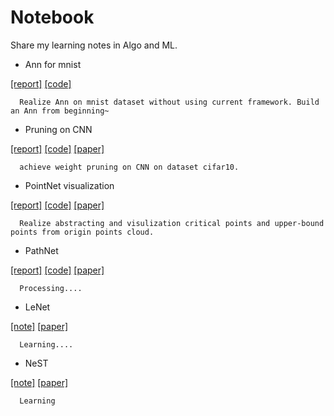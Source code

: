# Notebook
Share my learning notes in Algo and ML.

* Ann for mnist

[[report]](https://github.com/Wind-Wing/ANN-for-mnist/blob/master/README.md)
[[code]](https://github.com/Wind-Wing/ANN-for-mnist)

      Realize Ann on mnist dataset without using current framework. Build an Ann from beginning~
 
* Pruning on CNN

[[report]](https://github.com/Wind-Wing/Pruning-on-CNN/blob/master/pruning_report.pdf)
[[code]](https://github.com/Wind-Wing/Pruning-on-CNN)
[[paper]](https://arxiv.org/abs/1510.00149)

      achieve weight pruning on CNN on dataset cifar10.

* PointNet visualization

[[report]](https://github.com/Wind-Wing/pointnet/blob/master/visualization_report.pdf)
[[code]](https://github.com/Wind-Wing/pointnet-visualization)
[[paper]](https://arxiv.org/abs/1612.00593)

      Realize abstracting and visulization critical points and upper-bound points from origin points cloud. 

* PathNet

[[report]](https://github.com/Wind-Wing/Notebook/blob/master/pathnet.md)
[[code]](https://github.com/XJTUWYD/pathnet)
[[paper]](https://arxiv.org/pdf/1701.08734.pdf)

      Processing....

* LeNet

[[note]](https://github.com/Wind-Wing/Notebook/blob/master/LeNet.md)
[[paper]](http://ieeexplore.ieee.org/stamp/stamp.jsp?tp=&arnumber=726791)

      Learning....

* NeST

[[note]](https://github.com/Wind-Wing/Notebook/blob/master/NeST.md)
[[paper]](https://arxiv.org/abs/1711.02017?context=cs.AI)

      Learning